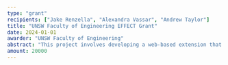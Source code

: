 ```yaml
---
type: "grant"
recipients: ["Jake Renzella", "Alexandra Vassar", "Andrew Taylor"]
title: "UNSW Faculty of Engineering EFFECT Grant"
date: 2024-01-01
awarder: "UNSW Faculty of Engineering"
abstract: "This project involves developing a web-based extension that will provide a natural conversational prompts during compiler error debugging."
amount: 20000
---
```

